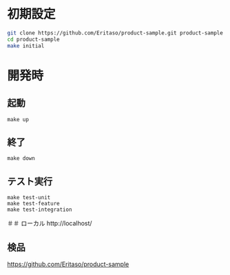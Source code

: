 # 初期設定
```bash
git clone https://github.com/Eritaso/product-sample.git product-sample
cd product-sample
make initial
```

# 開発時
## 起動
```
make up
```

## 終了
```
make down
```

## テスト実行
```
make test-unit
make test-feature
make test-integration
```

＃＃ ローカル
http://localhost/

## 検品
https://github.com/Eritaso/product-sample

